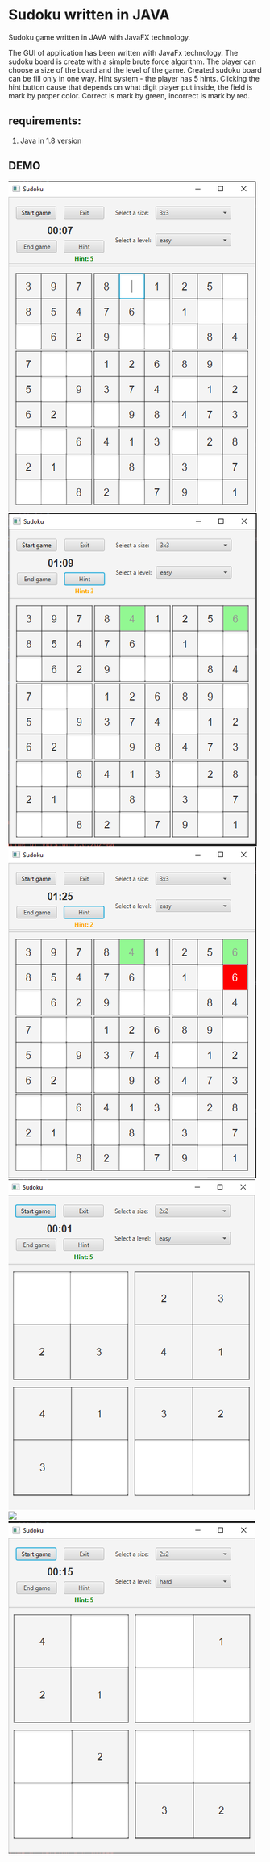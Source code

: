 # Sudoku written in JAVA

Sudoku game written in JAVA with JavaFX technology.

The GUI of application has been written with JavaFx technology.
The sudoku board is create with a simple brute force algorithm. The player can choose a size of the board and the level of the game. 
Created sudoku board can be fill only in one way.
Hint system - the player has 5 hints. Clicking the hint button cause that depends on what digit player put inside, the field is mark by proper color. Correct is mark by green, incorrect is mark by red.

## requirements: 

1. Java in 1.8 version


## DEMO

![](img/sudoku1.png)
![](img/sudoku2.png)
![](img/sudoku3.png)
![](img/sudoku4.png)
![](img/sudoku5.png)
![](img/sudoku6.png)

